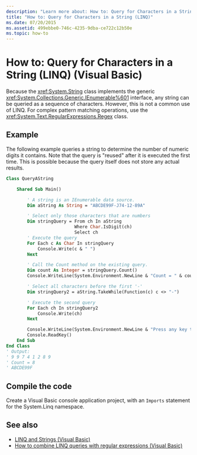 ```yaml
---
description: "Learn more about: How to: Query for Characters in a String (LINQ) (Visual Basic)"
title: "How to: Query for Characters in a String (LINQ)"
ms.date: 07/20/2015
ms.assetid: 499ebbe0-746c-4235-9dba-ce722c12b50e
ms.topic: how-to
---
```

# How to: Query for Characters in a String (LINQ) (Visual Basic)

Because the <xref:System.String> class implements the generic <xref:System.Collections.Generic.IEnumerable%601> interface, any string can be queried as a sequence of characters. However, this is not a common use of LINQ. For complex pattern matching operations, use the <xref:System.Text.RegularExpressions.Regex> class.

## Example

The following example queries a string to determine the number of numeric digits it contains. Note that the query is "reused" after it is executed the first time. This is possible because the query itself does not store any actual results.

```vb
Class QueryAString

    Shared Sub Main()

        ' A string is an IEnumerable data source.
        Dim aString As String = "ABCDE99F-J74-12-89A"

        ' Select only those characters that are numbers
        Dim stringQuery = From ch In aString
                          Where Char.IsDigit(ch)
                          Select ch
        ' Execute the query
        For Each c As Char In stringQuery
            Console.Write(c & " ")
        Next

        ' Call the Count method on the existing query.
        Dim count As Integer = stringQuery.Count()
        Console.WriteLine(System.Environment.NewLine & "Count = " & count)

        ' Select all characters before the first '-'
        Dim stringQuery2 = aString.TakeWhile(Function(c) c <> "-")

        ' Execute the second query
        For Each ch In stringQuery2
            Console.Write(ch)
        Next

        Console.WriteLine(System.Environment.NewLine & "Press any key to exit")
        Console.ReadKey()
    End Sub
End Class
' Output:
' 9 9 7 4 1 2 8 9
' Count = 8
' ABCDE99F
```

## Compile the code

Create a Visual Basic console application project, with an `Imports` statement for the System.Linq namespace.

## See also

- [LINQ and Strings (Visual Basic)](linq-and-strings.md)
- [How to combine LINQ queries with regular expressions (Visual Basic)](how-to-combine-linq-queries-with-regular-expressions.md)

